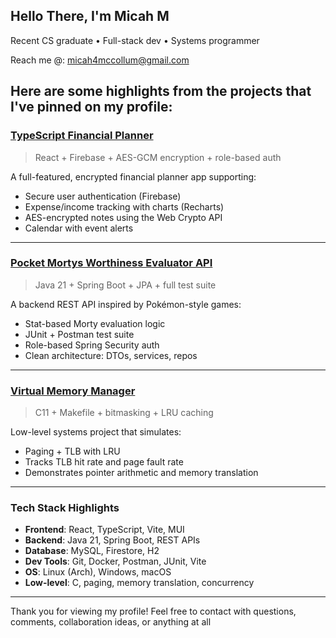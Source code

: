 ## Hello There, I'm Micah M

Recent CS graduate • Full-stack dev • Systems programmer

Reach me @: [micah4mccollum@gmail.com](mailto:micah4mccollum@gmail.com)  

Here are some highlights from the projects that I've pinned on my profile:
---

### [TypeScript Financial Planner](https://github.com/duckJaguar/TypeScript-Planner)
> React + Firebase + AES-GCM encryption + role-based auth

A full-featured, encrypted financial planner app supporting:
-  Secure user authentication (Firebase)
-  Expense/income tracking with charts (Recharts)
-  AES-encrypted notes using the Web Crypto API
-  Calendar with event alerts

---

### [Pocket Mortys Worthiness Evaluator API](https://github.com/duckJaguar/pocketmortys-evaluator-api)
> Java 21 + Spring Boot + JPA + full test suite

A backend REST API inspired by Pokémon-style games:
-  Stat-based Morty evaluation logic
-  JUnit + Postman test suite
-  Role-based Spring Security auth
-  Clean architecture: DTOs, services, repos

---

### [Virtual Memory Manager](https://github.com/duckJaguar/virtualmemory-manager)
> C11 + Makefile + bitmasking + LRU caching

Low-level systems project that simulates:
-  Paging + TLB with LRU
-  Tracks TLB hit rate and page fault rate
-  Demonstrates pointer arithmetic and memory translation

---

### Tech Stack Highlights
- **Frontend**: React, TypeScript, Vite, MUI  
- **Backend**: Java 21, Spring Boot, REST APIs  
- **Database**: MySQL, Firestore, H2  
- **Dev Tools**: Git, Docker, Postman, JUnit, Vite  
- **OS**: Linux (Arch), Windows, macOS  
- **Low-level**: C, paging, memory translation, concurrency

---

Thank you for viewing my profile!
Feel free to contact with questions, comments, collaboration ideas, or anything at all

